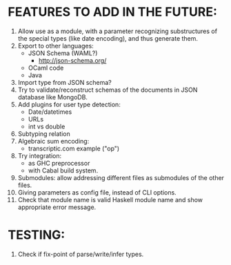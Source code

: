 FEATURES TO ADD IN THE FUTURE:
==============================

1. Allow use as a module, with a parameter recognizing substructures of the special types (like date encoding), and thus generate them.
2. Export to other languages:
    * JSON Schema (WAML?)
        - http://json-schema.org/
    * OCaml code
    * Java
3. Import type from JSON schema?
4. Try to validate/reconstruct schemas of the documents in JSON database like MongoDB.
5. Add plugins for user type detection:
    * Date/datetimes
    * URLs
    * int vs double
6. Subtyping relation
7. Algebraic sum encoding:
    * transcriptic.com example ("op")
8. Try integration:
    * as GHC preprocessor
    * with Cabal build system.
9. Submodules: allow addressing different files as submodules of the other files.
10. Giving parameters as config file, instead of CLI options.
11. Check that module name is valid Haskell module name and show appropriate error message.

TESTING:
========
1. Check if fix-point of parse/write/infer types.
